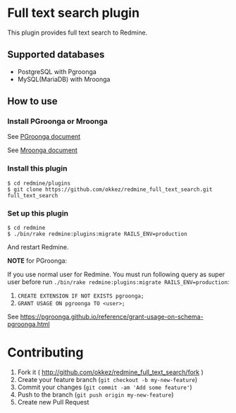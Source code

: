# Full text search plugin

This plugin provides full text search to Redmine.

## Supported databases

* PostgreSQL with Pgroonga
* MySQL(MariaDB) with Mroonga

## How to use

### Install PGroonga or Mroonga

See [PGroonga document](https://pgroonga.github.io/install/)

See [Mroonga document](http://mroonga.org/docs/install.html)

### Install this plugin

```text
$ cd redmine/plugins
$ git clone https://github.com/okkez/redmine_full_text_search.git full_text_search
```

### Set up this plugin

```text
$ cd redmine
$ ./bin/rake redmine:plugins:migrate RAILS_ENV=production
```

And restart Redmine.

**NOTE** for PGroonga:

If you use normal user for Redmine. You must run following query as
super user before run `./bin/rake redmine:plugins:migrate RAILS_ENV=production`:

1. `CREATE EXTENSION IF NOT EXISTS pgroonga;`
1. `GRANT USAGE ON pgroonga TO <user>;`

See https://pgroonga.github.io/reference/grant-usage-on-schema-pgroonga.html

# Contributing

1. Fork it ( http://github.com/okkez/redmine_full_text_search/fork )
1. Create your feature branch (`git checkout -b my-new-feature`)
1. Commit your changes (`git commit -am 'Add some feature'`)
1. Push to the branch (`git push origin my-new-feature`)
1. Create new Pull Request
